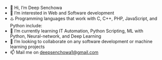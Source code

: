 - 👋 Hi, I’m Deep Senchowa
- 👀 I’m interested in Web and Software development
- ♨️ Programming languages that work with C, C++, PHP, JavaScript, and Python include:
- 🌱 I’m currently learning IT Automation, Python Scripting, ML with Python, Neural-network, and Deep Learning
- 💞️ I’m looking to collaborate on any software development or machine learning projects
- 📫 Mail me on deepsenchowa1@gmail.com

